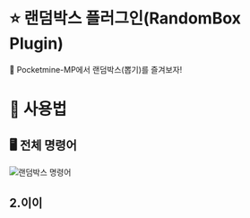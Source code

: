 # ⭐ 랜덤박스 플러그인(RandomBox Plugin) 
🎰 Pocketmine-MP에서 랜덤박스(뽑기)를 즐겨보자!

# 🤔 사용법 
## 🖥️ 전체 명령어
![랜덤박스 명령어]()

## 2.이이

